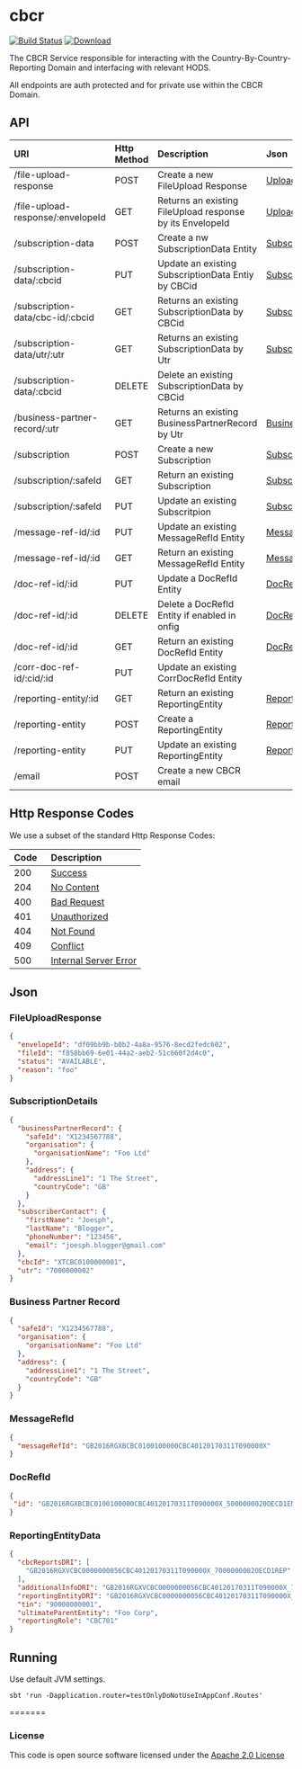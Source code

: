 # cbcr


[![Build Status](https://travis-ci.org/hmrc/cbcr.svg)](https://travis-ci.org/hmrc/cbcr) [ ![Download](https://api.bintray.com/packages/hmrc/releases/cbcr/images/download.svg) ](https://bintray.com/hmrc/releases/cbcr/_latestVersion)

The CBCR Service responsible for interacting with the Country-By-Country-Reporting Domain and interfacing with relevant HODS.

All endpoints are auth protected and for private use within the CBCR Domain.

## API
| URI                              | Http Method |Description                                               |Json          |Stauses   |
|:---------------------------------|:------------|:---------------------------------------------------------|:-------------|----------|
|/file-upload-response             |POST         |Create a new FileUpload Response                          |[UploadFileResponse](#user-content-fileuploadresponse)|200,400,500|
|/file-upload-response/:envelopeId |GET          |Returns an existing FileUpload response by its EnvelopeId |[UploadFileResponse](#user-content-fileuploadresponse)|200,204,401|
|/subscription-data                |POST         |Create a nw SubscriptionData Entity                       |[SubscriptionDetails](#user-content-subscriptiondetails)|200,400,401,500|
|/subscription-data/:cbcid         |PUT          |Update an existing SubscriptionData Entiy by CBCid        |[SubscriptionDetails](#user-content-subscriptiondetails)|200,400,401,500|
|/subscription-data/cbc-id/:cbcid  |GET          |Returns an existing SubscriptionData by CBCid             |[SubscriptionDetails](#user-content-subscriptiondetails)|200,401,404|
|/subscription-data/utr/:utr       |GET          |Returns an existing SubscriptionData by Utr               |[SubscriptionDetails](#user-content-subscriptiondetails)|200,401,404|
|/subscription-data/:cbcid         |DELETE       |Delete an existing SubscriptionData by CBCid              |              |200,404,500,501|
|/business-partner-record/:utr     |GET          |Returns an existing BusinessPartnerRecord by Utr          |[BusinessPartnerRecord](#user-content-businesspartnerrecord)|200,401,404,500|
|/subscription                     |POST         |Create a new Subscription                                 |[SubscriptionDetails](#user-content-subscriptiondetails)|200,401,400,500|
|/subscription/:safeId             |GET          |Return an existing Subscription                           |[SubscriptionDetails](#user-content-subscriptiondetails)|200,401,404,500|
|/subscription/:safeId             |PUT          |Update an existing Subscritpion                           |[SubscriptionDetails](#user-content-subscriptiondetails)|200,401,400,500|
|/message-ref-id/:id               |PUT          |Update an existing MessageRefId Entity                    |[MessageRefId](#user-content-messagerefid)|200,401,500|
|/message-ref-id/:id               |GET          |Return an existing MessageRefId Entity                    |[MessageRefId](#user-content-messagerefid)|200,401,404
|/doc-ref-id/:id                   |PUT         |Update a DocRefId Entity                                  |[DocRefID](#user-content-docrefid)|200,401,409,500|
|/doc-ref-id/:id                   |DELETE      |Delete a DocRefId Entity if enabled in onfig              |[DocRefID](#user-content-docrefid)|200,400,500,501|
|/doc-ref-id/:id                   |GET          |Return an existing DocRefId Entity                        |[DocRefID](#user-content-docrefid)|200,401,404,409|
|/corr-doc-ref-id/:cid/:id         |PUT          |Update an existing CorrDocRefId Entity                    ||200,400,401,404,500|
|/reporting-entity/:id             |GET          |Return an existing ReportingEntity                        |[ReportingEntityData](#user-content-reportingentitydata)|200,401,404,500|
|/reporting-entity                 |POST         |Create a ReportingEntity                                  |[ReportingEntityData](#user-content-reportingentitydata)|200,401,400,500|
|/reporting-entity                 |PUT          |Update an existing ReportingEntity                        |[ReportingEntityData](#user-content-reportingentitydata)|200,401,400|
|/email                            |POST         |Create a new CBCR email                                   | |202,400,401|                                     
## Http Response Codes
We use a subset of the standard Http Response Codes:

|Code    |Description |
|:-------|:-----------|
|200     |[Success](https://httpstatuses.com/200)|
|204     |[No Content](https://httpstatuses.com/204)|
|400     |[Bad Request](https://httpstatuses.com/400)|
|401     |[Unauthorized](https://httpstatuses.com/401)|
|404     |[Not Found](https://httpstatuses.com/404)|
|409     |[Conflict](https://httpstatuses.com/409)|
|500     |[Internal Server Error](https://httpstatuses.com/500)|

## Json

### FileUploadResponse
```json
{
  "envelopeId": "df09bb9b-b0b2-4a8a-9576-8ecd2fedc602",
  "fileId": "f858bb69-6e01-44a2-aeb2-51c660f2d4c0",
  "status": "AVAILABLE",
  "reason": "foo"
}
```
### SubscriptionDetails

```json
{
  "businessPartnerRecord": {
    "safeId": "X1234567788",
    "organisation": {
      "organisationName": "Foo Ltd"
    },
    "address": {
      "addressLine1": "1 The Street",
      "countryCode": "GB"
    }
  },
  "subscriberContact": {
    "firstName": "Joesph",
    "lastName": "Blogger",
    "phoneNumber": "123456",
    "email": "joesph.blogger@gmail.com"
  },
  "cbcId": "XTCBC0100000001",
  "utr": "7000000002"
}
```

### Business Partner Record
```json
{
  "safeId": "X1234567788",
  "organisation": {
    "organisationName": "Foo Ltd"
  },
  "address": {
    "addressLine1": "1 The Street",
    "countryCode": "GB"
  }
}
```

### MessageRefId

```json
{
  "messageRefId": "GB2016RGXBCBC0100100000CBC40120170311T090000X"
}
```

### DocRefId
```json
{
 "id": "GB2016RGXBCBC0100100000CBC40120170311T090000X_5000000020OECD1ENT"
}
```

### ReportingEntityData
```json
{
  "cbcReportsDRI": [
    "GB2016RGXVCBC0000000056CBC40120170311T090000X_7000000002OECD1REP"
  ],
  "additionalInfoDRI": "GB2016RGXVCBC0000000056CBC40120170311T090000X_7000000002OECD1REP",
  "reportingEntityDRI": "GB2016RGXVCBC0000000056CBC40120170311T090000X_7000000002OECD1REP",
  "tin": "90000000001",
  "ultimateParentEntity": "Foo Corp",
  "reportingRole": "CBC701"
}
```

## Running

Use default JVM settings.

```sbtshell
sbt 'run -Dapplication.router=testOnlyDoNotUseInAppConf.Routes'
```

=======


### License

This code is open source software licensed under the [Apache 2.0 License]("http://www.apache.org/licenses/LICENSE-2.0.html")

